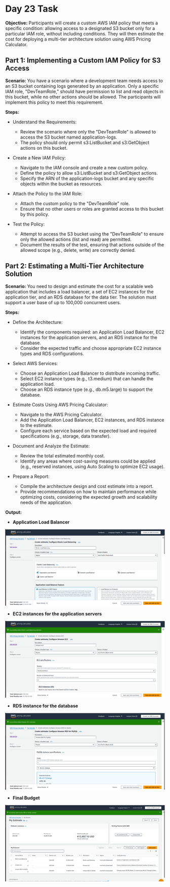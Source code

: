 # Day 23 Task

**Objective:**
Participants will create a custom AWS IAM policy that meets a specific condition: allowing access to a designated S3 bucket only for a particular IAM role, without including conditions. They will then estimate the cost for deploying a multi-tier architecture solution using AWS Pricing Calculator.

## Part 1: Implementing a Custom IAM Policy for S3 Access

**Scenario:**
You have a scenario where a development team needs access to an S3 bucket containing logs generated by an application. Only a specific IAM role, "DevTeamRole," should have permission to list and read objects in this bucket, while no other actions should be allowed. The participants will implement this policy to meet this requirement.

**Steps:**
 - Understand the Requirements:
     - Review the scenario where only the "DevTeamRole" is allowed to access the S3 bucket named application-logs.
     - The policy should only permit s3:ListBucket and s3:GetObject actions on this bucket.

 - Create a New IAM Policy:
     - Navigate to the IAM console and create a new custom policy.
     - Define the policy to allow s3:ListBucket and s3:GetObject actions.
     - Specify the ARN of the application-logs bucket and any specific objects within the bucket as resources.

 - Attach the Policy to the IAM Role:
     - Attach the custom policy to the "DevTeamRole" role.
     - Ensure that no other users or roles are granted access to this bucket by this policy.


 - Test the Policy:
     - Attempt to access the S3 bucket using the "DevTeamRole" to ensure only the allowed actions (list and read) are permitted.
     - Document the results of the test, ensuring that actions outside of the allowed scope (e.g., delete, write) are correctly denied.

##  Part 2: Estimating a Multi-Tier Architecture Solution

**Scenario:**
You need to design and estimate the cost for a scalable web application that includes a load balancer, a set of EC2 instances for the application tier, and an RDS database for the data tier. The solution must support a user base of up to 100,000 concurrent users.

**Steps:**

 - Define the Architecture:
     - Identify the components required: an Application Load Balancer, EC2 instances for the application servers, and an RDS instance for the database.
     - Consider the expected traffic and choose appropriate EC2 instance types and RDS configurations.

 - Select AWS Services:
     - Choose an Application Load Balancer to distribute incoming traffic.
     - Select EC2 instance types (e.g., t3.medium) that can handle the application load.
     - Choose an RDS instance type (e.g., db.m5.large) to support the database.

 - Estimate Costs Using AWS Pricing Calculator:
     - Navigate to the AWS Pricing Calculator.
     - Add the Application Load Balancer, EC2 instances, and RDS instance to the estimate.
     - Configure each service based on the expected load and required specifications (e.g., storage, data transfer).

 - Document and Analyze the Estimate:
     - Review the total estimated monthly cost.
     - Identify any areas where cost-saving measures could be applied (e.g., reserved instances, using Auto Scaling to optimize EC2 usage).

 - Prepare a Report:
     - Compile the architecture design and cost estimate into a report.
     - Provide recommendations on how to maintain performance while optimizing costs, considering the expected growth and scalability needs of the application.

**Output:** 

 - **Application Load Balancer**

![alt text](image.png)

 - **EC2 instances for the application servers**

![alt text](image-1.png)

 - **RDS instance for the database**

![alt text](image-2.png)
 - **Final Budget**

![alt text](image-3.png)
